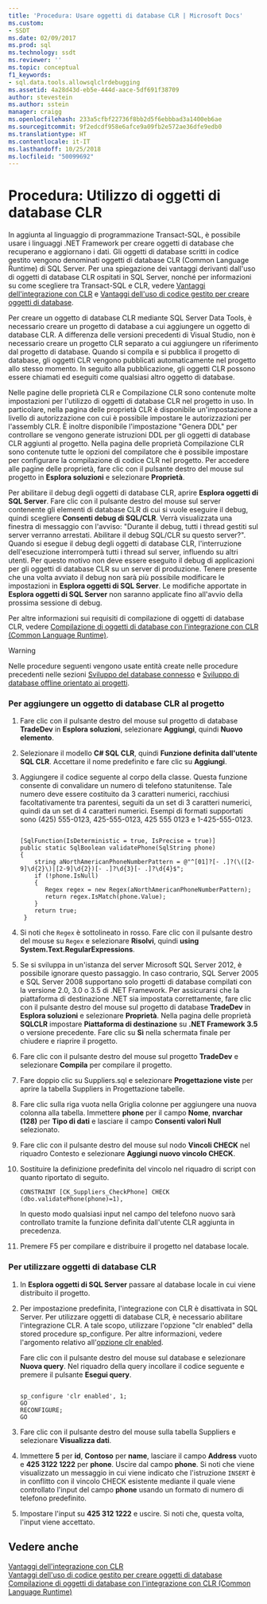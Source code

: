 ```yaml
---
title: 'Procedura: Usare oggetti di database CLR | Microsoft Docs'
ms.custom:
- SSDT
ms.date: 02/09/2017
ms.prod: sql
ms.technology: ssdt
ms.reviewer: ''
ms.topic: conceptual
f1_keywords:
- sql.data.tools.allowsqlclrdebugging
ms.assetid: 4a28d43d-eb5e-444d-aace-5df691f38709
author: stevestein
ms.author: sstein
manager: craigg
ms.openlocfilehash: 233a5cfbf22736f8bb2d5f6ebbbad3a1400eb6ae
ms.sourcegitcommit: 9f2edcdf958e6afce9a09fb2e572ae36dfe9edb0
ms.translationtype: HT
ms.contentlocale: it-IT
ms.lasthandoff: 10/25/2018
ms.locfileid: "50099692"
---
```

# <a name="how-to-work-with-clr-database-objects"></a>Procedura: Utilizzo di oggetti di database CLR
In aggiunta al linguaggio di programmazione Transact\-SQL, è possibile usare i linguaggi .NET Framework per creare oggetti di database che recuperano e aggiornano i dati. Gli oggetti di database scritti in codice gestito vengono denominati oggetti di database CLR (Common Language Runtime) di SQL Server. Per una spiegazione dei vantaggi derivanti dall'uso di oggetti di database CLR ospitati in SQL Server, nonché per informazioni su come scegliere tra Transact\-SQL e CLR, vedere [Vantaggi dell'integrazione con CLR](../relational-databases/clr-integration/clr-integration-overview.md) e [Vantaggi dell'uso di codice gestito per creare oggetti di database](http://msdn.microsoft.com/library/k2e1fb36.aspx).  
  
Per creare un oggetto di database CLR mediante SQL Server Data Tools, è necessario creare un progetto di database a cui aggiungere un oggetto di database CLR. A differenza delle versioni precedenti di Visual Studio, non è necessario creare un progetto CLR separato a cui aggiungere un riferimento dal progetto di database. Quando si compila e si pubblica il progetto di database, gli oggetti CLR vengono pubblicati automaticamente nel progetto allo stesso momento. In seguito alla pubblicazione, gli oggetti CLR possono essere chiamati ed eseguiti come qualsiasi altro oggetto di database.  
  
Nelle pagine delle proprietà CLR e Compilazione CLR sono contenute molte impostazioni per l'utilizzo di oggetti di database CLR nel progetto in uso. In particolare, nella pagina delle proprietà CLR è disponibile un'impostazione a livello di autorizzazione con cui è possibile impostare le autorizzazioni per l'assembly CLR. È inoltre disponibile l'impostazione "Genera DDL" per controllare se vengono generate istruzioni DDL per gli oggetti di database CLR aggiunti al progetto. Nella pagina delle proprietà Compilazione CLR sono contenute tutte le opzioni del compilatore che è possibile impostare per configurare la compilazione di codice CLR nel progetto. Per accedere alle pagine delle proprietà, fare clic con il pulsante destro del mouse sul progetto in **Esplora soluzioni** e selezionare **Proprietà**.  
  
Per abilitare il debug degli oggetti di database CLR, aprire **Esplora oggetti di SQL Server**. Fare clic con il pulsante destro del mouse sul server contenente gli elementi di database CLR di cui si vuole eseguire il debug, quindi scegliere **Consenti debug di SQL/CLR**. Verrà visualizzata una finestra di messaggio con l'avviso: "Durante il debug, tutti i thread gestiti sul server verranno arrestati. Abilitare il debug SQL/CLR su questo server?". Quando si esegue il debug degli oggetti di database CLR, l'interruzione dell'esecuzione interromperà tutti i thread sul server, influendo su altri utenti. Per questo motivo non deve essere eseguito il debug di applicazioni per gli oggetti di database CLR su un server di produzione. Tenere presente che una volta avviato il debug non sarà più possibile modificare le impostazioni in **Esplora oggetti di SQL Server**. Le modifiche apportate in **Esplora oggetti di SQL Server** non saranno applicate fino all'avvio della prossima sessione di debug.  
  
Per altre informazioni sui requisiti di compilazione di oggetti di database CLR, vedere [Compilazione di oggetti di database con l'integrazione con CLR (Common Language Runtime)](http://msdn.microsoft.com/library/ms131046.aspx).  
  
> [!WARNING]  
> Nelle procedure seguenti vengono usate entità create nelle procedure precedenti nelle sezioni [Sviluppo del database connesso](../ssdt/connected-database-development.md) e [Sviluppo di database offline orientato ai progetti](../ssdt/project-oriented-offline-database-development.md).  
  
### <a name="to-add-a-clr-database-object-to-your-project"></a>Per aggiungere un oggetto di database CLR al progetto  
  
1.  Fare clic con il pulsante destro del mouse sul progetto di database **TradeDev** in **Esplora soluzioni**, selezionare **Aggiungi**, quindi **Nuovo elemento**.  
  
2.  Selezionare il modello **C# SQL CLR**, quindi **Funzione definita dall'utente SQL CLR**. Accettare il nome predefinito e fare clic su **Aggiungi**.  
  
3.  Aggiungere il codice seguente al corpo della classe. Questa funzione consente di convalidare un numero di telefono statunitense. Tale numero deve essere costituito da 3 caratteri numerici, racchiusi facoltativamente tra parentesi, seguiti da un set di 3 caratteri numerici, quindi da un set di 4 caratteri numerici. Esempi di formati supportati sono (425) 555-0123, 425-555-0123, 425 555 0123 e 1-425-555-0123.  
  
    ```  
  
    [SqlFunction(IsDeterministic = true, IsPrecise = true)]  
    public static SqlBoolean validatePhone(SqlString phone)  
    {  
        string aNorthAmericanPhoneNumberPattern = @"^[01]?[- .]?(\([2-9]\d{2}\)|[2-9]\d{2})[- .]?\d{3}[- .]?\d{4}$";  
        if (!phone.IsNull)  
        {  
           Regex regex = new Regex(aNorthAmericanPhoneNumberPattern);  
           return regex.IsMatch(phone.Value);  
        }  
        return true;  
     }  
    ```  
  
4.  Si noti che `Regex` è sottolineato in rosso. Fare clic con il pulsante destro del mouse su `Regex` e selezionare **Risolvi**, quindi **using System.Text.RegularExpressions**.  
  
5.  Se si sviluppa in un'istanza del server Microsoft SQL Server 2012, è possibile ignorare questo passaggio. In caso contrario, SQL Server 2005 e SQL Server 2008 supportano solo progetti di database compilati con la versione 2.0, 3.0 o 3.5 di .NET Framework. Per assicurarsi che la piattaforma di destinazione .NET sia impostata correttamente, fare clic con il pulsante destro del mouse sul progetto di database **TradeDev** in **Esplora soluzioni** e selezionare **Proprietà**. Nella pagina delle proprietà **SQLCLR** impostare **Piattaforma di destinazione** su **.NET Framework 3.5** o versione precedente. Fare clic su **Sì** nella schermata finale per chiudere e riaprire il progetto.  
  
6.  Fare clic con il pulsante destro del mouse sul progetto **TradeDev** e selezionare **Compila** per compilare il progetto.  
  
7.  Fare doppio clic su Suppliers.sql e selezionare **Progettazione viste** per aprire la tabella Suppliers in Progettazione tabelle.  
  
8.  Fare clic sulla riga vuota nella Griglia colonne per aggiungere una nuova colonna alla tabella. Immettere **phone** per il campo **Nome**, **nvarchar (128)** per **Tipo di dati** e lasciare il campo **Consenti valori Null** selezionato.  
  
9. Fare clic con il pulsante destro del mouse sul nodo **Vincoli CHECK** nel riquadro Contesto e selezionare **Aggiungi nuovo vincolo CHECK**.  
  
10. Sostituire la definizione predefinita del vincolo nel riquadro di script con quanto riportato di seguito.  
  
    ```  
    CONSTRAINT [CK_Suppliers_CheckPhone] CHECK (dbo.validatePhone(phone)=1),  
    ```  
  
    In questo modo qualsiasi input nel campo del telefono nuovo sarà controllato tramite la funzione definita dall'utente CLR aggiunta in precedenza.  
  
11. Premere F5 per compilare e distribuire il progetto nel database locale.  
  
### <a name="to-use-clr-database-objects"></a>Per utilizzare oggetti di database CLR  
  
1.  In **Esplora oggetti di SQL Server** passare al database locale in cui viene distribuito il progetto.  
  
2.  Per impostazione predefinita, l'integrazione con CLR è disattivata in SQL Server. Per utilizzare oggetti di database CLR, è necessario abilitare l'integrazione CLR. A tale scopo, utilizzare l'opzione "clr enabled" della stored procedure sp_configure. Per altre informazioni, vedere l'argomento relativo all'[opzione clr enabled](../relational-databases/clr-integration/clr-integration-enabling.md).  
  
    Fare clic con il pulsante destro del mouse sul database e selezionare **Nuova query**. Nel riquadro della query incollare il codice seguente e premere il pulsante **Esegui query**.  
  
    ```  
  
    sp_configure 'clr enabled', 1;  
    GO  
    RECONFIGURE;  
    GO  
    ```  
  
3.  Fare clic con il pulsante destro del mouse sulla tabella Suppliers e selezionare **Visualizza dati**.  
  
4.  Immettere **5** per **id**, **Contoso** per **name**, lasciare il campo **Address** vuoto e **425 3122 1222** per **phone**. Uscire dal campo **phone**. Si noti che viene visualizzato un messaggio in cui viene indicato che l'istruzione `INSERT` è in conflitto con il vincolo CHECK esistente mediante il quale viene controllato l'input del campo **phone** usando un formato di numero di telefono predefinito.  
  
5.  Impostare l'input su **425 312 1222** e uscire. Si noti che, questa volta, l'input viene accettato.  
  
## <a name="see-also"></a>Vedere anche  
[Vantaggi dell'integrazione con CLR](../relational-databases/clr-integration/clr-integration-overview.md)  
[Vantaggi dell'uso di codice gestito per creare oggetti di database](http://msdn.microsoft.com/library/k2e1fb36.aspx)  
[Compilazione di oggetti di database con l'integrazione con CLR (Common Language Runtime)](http://msdn.microsoft.com/library/ms131046.aspx)  
  
